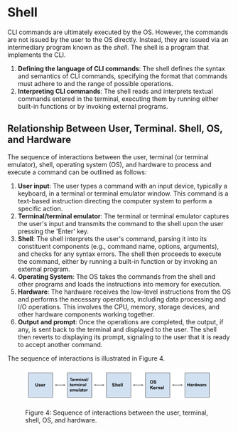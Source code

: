 # Shell

CLI commands are ultimately executed by the OS. However, the commands are not issued by the user to the OS directly. Instead, they are issued via an intermediary program known as the _shell_. The shell is a program that implements the CLI.&#x20;

1. **Defining the language of CLI commands**: The shell defines the syntax and semantics of CLI commands, specifying the format that commands must adhere to and the range of possible operations.
2. **Interpreting CLI commands**: The shell reads and interprets textual commands entered in the terminal, executing them by running either built-in functions or by invoking external programs.

## Relationship Between User, Terminal. Shell, OS, and Hardware

The sequence of interactions between the user, terminal (or terminal emulator), shell, operating system (OS), and hardware to process and execute a command can be outlined as follows:

1. **User input**: The user types a command with an input device, typically a keyboard, in a terminal or terminal emulator window. This command is a text-based instruction directing the computer system to perform a specific action.
2. **Terminal/terminal emulator**: The terminal or terminal emulator captures the user's input and transmits the command to the shell upon the user pressing the 'Enter' key.&#x20;
3. **Shell**: The shell interprets the user's command, parsing it into its constituent components (e.g., command name, options, arguments), and checks for any syntax errors. The shell then proceeds to execute the command, either by running a built-in function or by invoking an external program.&#x20;
4. **Operating System**: The OS takes the commands from the shell and other programs and loads the instructions into memory for execution.&#x20;
5. **Hardware**: The hardware receives the low-level instructions from the OS and performs the necessary operations, including data processing and I/O operations. This involves the CPU, memory, storage devices, and other hardware components working together.
6. **Output and prompt**: Once the operations are completed, the output, if any, is sent back to the terminal and displayed to the user. The shell then reverts to displaying its prompt, signaling to the user that it is ready to accept another command.

The sequence of interactions is illustrated in Figure 4.

<figure><img src="../.gitbook/assets/Screenshot 2023-04-26 at 3.21.28 PM.png" alt=""><figcaption><p>Figure 4: Sequence of interactions between the user, terminal, shell, OS, and hardware.</p></figcaption></figure>
